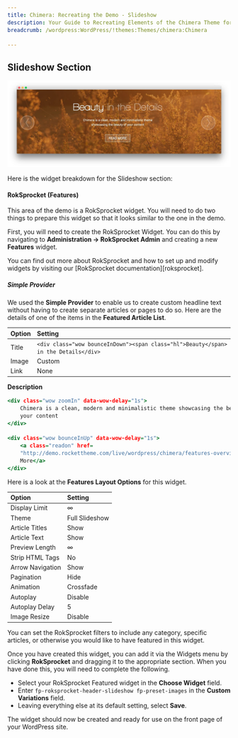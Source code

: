 ```yaml
---
title: Chimera: Recreating the Demo - Slideshow
description: Your Guide to Recreating Elements of the Chimera Theme for WordPress
breadcrumb: /wordpress:WordPress/!themes:Themes/chimera:Chimera

---
```


Slideshow Section
-----

![Slideshow](assets/demo_1.jpeg)

Here is the widget breakdown for the Slideshow section:

#### RokSprocket (Features)

This area of the demo is a RokSprocket widget. You will need to do two things to prepare this widget so that it looks similar to the one in the demo.

First, you will need to create the RokSprocket Widget. You can do this by navigating to **Administration -> RokSprocket Admin** and creating a new **Features** widget.

You can find out more about RokSprocket and how to set up and modify widgets by visiting our [RokSprocket documentation][roksprocket].

##### Simple Provider

We used the **Simple Provider** to enable us to create custom headline text without having to create separate articles or pages to do so. Here are the details of one of the items in the **Featured Article List**.

| Option |                                       Setting                                       |
| :----- | :---------------------------------------------------------------------------------- |
| Title  | `<div class="wow bounceInDown"><span class="hl">Beauty</span> in the Details</div>` |
| Image  | Custom                                                                              |
| Link   | None                                                                                |

**Description**

~~~ .html
<div class="wow zoomIn" data-wow-delay="1s">
    Chimera is a clean, modern and minimalistic theme showcasing the beauty of
    your content
</div>

<div class="wow bounceInUp" data-wow-delay="1s">
    <a class="readon" href=
    "http://demo.rockettheme.com/live/wordpress/chimera/features-overview/">Read
    More</a>
</div>
~~~

Here is a look at the **Features Layout Options** for this widget.

|      Option      |    Setting     |
| :--------------- | :------------- |
| Display Limit    | ∞              |
| Theme            | Full Slideshow |
| Article Titles   | Show           |
| Article Text     | Show           |
| Preview Length   | ∞              |
| Strip HTML Tags  | No             |
| Arrow Navigation | Show           |
| Pagination       | Hide           |
| Animation        | Crossfade      |
| Autoplay         | Disable        |
| Autoplay Delay   | 5              |
| Image Resize     | Disable        |

You can set the RokSprocket filters to include any category, specific articles, or otherwise you would like to have featured in this widget.

Once you have created this widget, you can add it via the Widgets menu by clicking **RokSprocket** and dragging it to the appropriate section. When you have done this, you will need to complete the following.

* Select your RokSprocket Featured widget in the **Choose Widget** field.
* Enter `fp-roksprocket-header-slideshow fp-preset-images` in the **Custom Variations** field.
* Leaving everything else at its default setting, select **Save**.

The widget should now be created and ready for use on the front page of your WordPress site.
